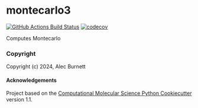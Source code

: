 montecarlo3
==============================
[//]: # (Badges)
[![GitHub Actions Build Status](https://github.com/REPLACE_WITH_OWNER_ACCOUNT/montecarlo3/workflows/CI/badge.svg)](https://github.com/REPLACE_WITH_OWNER_ACCOUNT/montecarlo3/actions?query=workflow%3ACI)
[![codecov](https://codecov.io/gh/REPLACE_WITH_OWNER_ACCOUNT/montecarlo3/branch/main/graph/badge.svg)](https://codecov.io/gh/REPLACE_WITH_OWNER_ACCOUNT/montecarlo3/branch/main)


Computes Montecarlo

### Copyright

Copyright (c) 2024, Alec Burnett


#### Acknowledgements
 
Project based on the 
[Computational Molecular Science Python Cookiecutter](https://github.com/molssi/cookiecutter-cms) version 1.1.
